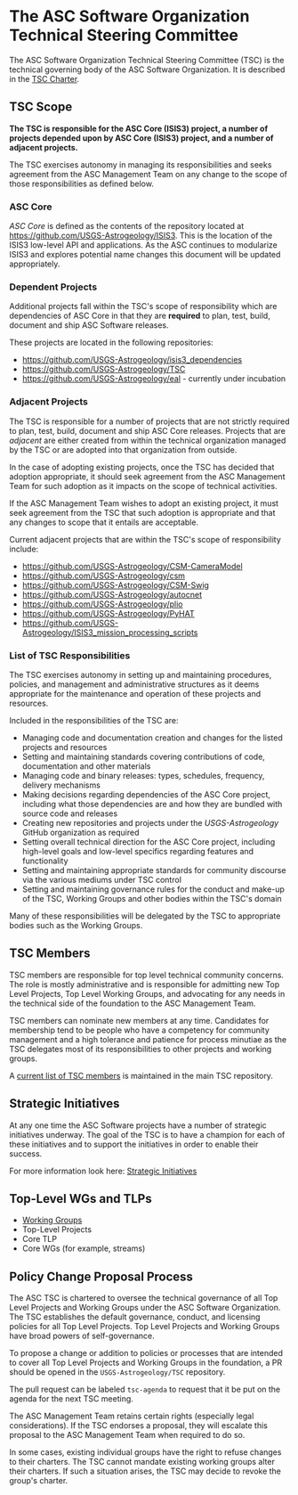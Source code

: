 # The ASC Software Organization Technical Steering Committee

The ASC Software Organization Technical Steering Committee (TSC) is the technical
governing body of the ASC Software Organization. It is described in the
[TSC Charter][].

## TSC Scope

**The TSC is responsible for the ASC Core (ISIS3) project, a number of projects
depended upon by ASC Core (ISIS3) project, and a number of adjacent projects.**

The TSC exercises autonomy in managing its responsibilities and seeks agreement
from the ASC Management Team on any change to the scope of those
responsibilities as defined below.

### ASC Core

*ASC Core* is defined as the contents of the repository located at
<https://github.com/USGS-Astrogeology/ISIS3>. This is the location of the ISIS3 low-level API and applications. As the ASC continues to modularize ISIS3 and explores potential name changes this document will be updated appropriately.

### Dependent Projects

Additional projects fall within the TSC's scope of responsibility which are
dependencies of ASC Core in that they are **required** to plan, test, build,
document and ship ASC Software releases.

These projects are located in the following repositories:

* https://github.com/USGS-Astrogeology/isis3_dependencies
* https://github.com/USGS-Astrogeology/TSC
* https://github.com/USGS-Astrogeology/eal - currently under incubation

### Adjacent Projects

The TSC is responsible for a number of projects that are not strictly required
to plan, test, build, document and ship ASC Core releases. Projects that are
_adjacent_ are either created from within the technical organization managed by
the TSC or are adopted into that organization from outside.

In the case of adopting existing projects, once the TSC has decided that
adoption appropriate, it should seek agreement from the ASC Management Team
for such adoption as it impacts on the scope of technical activities.

If the ASC Management Team wishes to adopt an existing project, it must
seek agreement from the TSC that such adoption is appropriate and that any
changes to scope that it entails are acceptable.

Current adjacent projects that are within the TSC's scope of responsibility
include:

* https://github.com/USGS-Astrogeology/CSM-CameraModel
* https://github.com/USGS-Astrogeology/csm
* https://github.com/USGS-Astrogeology/CSM-Swig
* https://github.com/USGS-Astrogeology/autocnet
* https://github.com/USGS-Astrogeology/plio
* https://github.com/USGS-Astrogeology/PyHAT
* https://github.com/USGS-Astrogeology/ISIS3_mission_processing_scripts

### List of TSC Responsibilities

The TSC exercises autonomy in setting up and maintaining procedures, policies,
and management and administrative structures as it deems appropriate for the
maintenance and operation of these projects and resources.

Included in the responsibilities of the TSC are:

* Managing code and documentation creation and changes for the listed projects
  and resources
* Setting and maintaining standards covering contributions of code,
  documentation and other materials
* Managing code and binary releases: types, schedules, frequency, delivery
  mechanisms
* Making decisions regarding dependencies of the ASC Core project,
  including what those dependencies are and how they are bundled with source
  code and releases
* Creating new repositories and projects under the _USGS-Astrogeology_ GitHub organization
  as required
* Setting overall technical direction for the ASC Core project, including
  high-level goals and low-level specifics regarding features and functionality
* Setting and maintaining appropriate standards for community discourse via the
  various mediums under TSC control
* Setting and maintaining governance rules for the conduct and make-up of the
  TSC, Working Groups and other bodies within the TSC's domain

Many of these responsibilities will be delegated by the TSC to appropriate
bodies such as the Working Groups.

## TSC Members

TSC members are responsible for top level technical community concerns. The role
is mostly administrative and is responsible for admitting new Top Level
Projects, Top Level Working Groups, and advocating for any needs in the
technical side of the foundation to the ASC Management Team.

TSC members can nominate new members at any time. Candidates for membership tend
to be people who have a competency for community management and a high tolerance
and patience for process minutiae as the TSC delegates most of its responsibilities
to other projects and working groups.

A [current list of TSC members](https://github.com/USGS-Astrogeology/TSC/blob/master/Members.md)
is maintained in the main TSC repository.

## Strategic Initiatives

At any one time the ASC Software projects have a number of strategic initiatives
underway.  The goal of the TSC is to have a champion for each of these
initiatives and to support the initiatives in order to enable their
success.

For more information look here:
[Strategic Initiatives](https://github.com/USGS-Astrogeology/TSC/blob/master/Strategic-Initiatives.md)

## Top-Level WGs and TLPs

* [Working Groups](WORKING_GROUPS.md)
* Top-Level Projects
 * Core TLP
  * Core WGs (for example, streams)

## Policy Change Proposal Process

The ASC TSC is chartered to oversee the technical governance of all Top
Level Projects and Working Groups under the ASC Software Organization. The TSC
establishes the default governance, conduct, and licensing policies for all Top
Level Projects. Top Level Projects and Working Groups have broad powers of
self-governance.

To propose a change or addition to policies or processes that are intended to
cover all Top Level Projects and Working Groups in the foundation, a PR should
be opened in the `USGS-Astrogeology/TSC` repository.

The pull request can be labeled `tsc-agenda` to request that it be put on the
agenda for the next TSC meeting.

The ASC Management Team retains certain rights (especially
legal considerations). If the TSC endorses a proposal, they will escalate this proposal
to the ASC Management Team when required to do so.

In some cases, existing individual groups have the right to refuse changes to
their charters. The TSC cannot mandate existing working groups alter their
charters. If such a situation arises, the TSC may decide to revoke the group's
charter.

[TSC Charter]: https://github.com/USGS-Astrogeology/TSC/blob/master/TSC-Charter.md
[Project Lifecycle.md]: ./Project-Lifecycle.md
